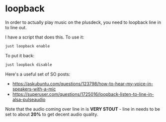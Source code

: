 # loopback

In order to actually play music on the plusdeck, you need to loopback line in to line out.

I have a script that does this. To use it:

```bash
just loopback enable
```

To put it back:

```bash
just loopback disable
```

Here's a useful set of SO posts:

- <https://askubuntu.com/questions/123798/how-to-hear-my-voice-in-speakers-with-a-mic>
- <https://superuser.com/questions/1725016/loopback-listen-to-line-in-alsa-pulseaudio>

Note that the audio coming over line in is **VERY STOUT** - line in needs to be set to about **20%** to get decent audio quality.
